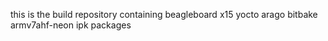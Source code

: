
this is the build repository containing beagleboard x15 yocto arago bitbake armv7ahf-neon ipk packages
